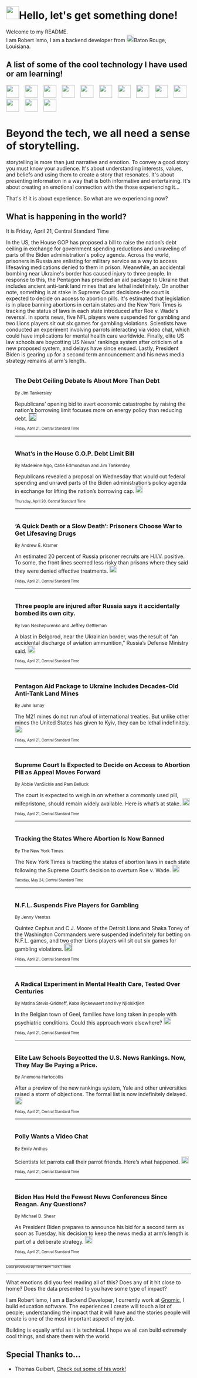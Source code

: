 <h1><img src="https://emojis.slackmojis.com/emojis/images/1643514375/3493/hot-coffee.gif?1643514375" width="35"/>Hello, let's get something done!</h1>

<p>Welcome to my README.<br/>
I am Robert Ismo, I am a backend developer from <img src="https://emojis.slackmojis.com/emojis/images/1638395689/50435/moulin_rouge.png?1638395689" width="20"/>Baton Rouge, Louisiana.</p>
<h2>A list of some of the cool technology I have used or am learning!</h2>
<p>
<img src="https://emojis.slackmojis.com/emojis/images/1643516091/21142/meow_bongotap.gif?1643516091" width="35" alt="">
<img src="https://img.shields.io/badge/Favorite%20Frontend%20Framework-SvelteKit-f83903" alt="">
<img src="https://img.shields.io/badge/Second%20Favorite-Vue-40b581" alt="">
<img src="https://img.shields.io/badge/Most%20Used%20Runtime-Nodejs-78b061" alt="">
<img src="https://emojis.slackmojis.com/emojis/images/1643517416/34482/fire.gif?1643517416" width="35" alt="">
<img src="https://img.shields.io/badge/Javascript%20But%20Better-Typescript-0078ca" alt="">
<img src="https://img.shields.io/badge/Favorite%20Language-Elixir-3e244d" alt="">
<img src="https://img.shields.io/badge/Containerize%20Everything-Docker-6ac9ef" alt="">
<img src="https://emojis.slackmojis.com/emojis/images/1643514596/5999/meow_party.gif?1643514596" width="35" alt="">
<img src="https://img.shields.io/badge/API%20Love%20Language-Graphql-de32a5" alt="">
<img src="https://img.shields.io/badge/Our%20Favorite%20Version%20Controller-Git-e94f33" alt="">
<img src="https://img.shields.io/badge/Favorite%20Database-Redis-d42d1d" alt="">
<img src="https://emojis.slackmojis.com/emojis/images/1643514559/5584/deployparrot.gif?1643514559" width="35" alt="">
<img src="https://img.shields.io/badge/Container%20Interstate-RabbitMQ-f66200" alt="">
<img src="https://img.shields.io/badge/Gotta%20Learn-Kubernetes-316adf" alt="">
<img src="https://img.shields.io/badge/Really%20Mature%20Now-WASM-654fef" alt="">
<img src="https://emojis.slackmojis.com/emojis/images/1666642497/61942/dance_vibe.gif?1666642497" width="35" alt="">
<img src="https://img.shields.io/badge/For%20My%20M1-ARM64-657d96" alt="">
<img src="https://img.shields.io/badge/Loving%20This%20So%20Much-TailwindCSS-17bcb5" alt="">
<img src="https://img.shields.io/badge/Cool%20Build%20Tool-Vite-f9cb24" alt="">
<img src="https://emojis.slackmojis.com/emojis/images/1669231376/62819/working-on-it.gif?1669231376" width="35" alt="">
<img src="https://img.shields.io/badge/Fun%20and%20Easy%20Database-MongoDB-5f8c49" alt="">
<img src="https://img.shields.io/badge/JS%20Life%20Support-NPM-c73737" alt="">
<img src="https://img.shields.io/badge/I%20Liked%20It-DynamoDB-0073b9" alt="">
<img src="https://emojis.slackmojis.com/emojis/images/1643514045/46/question.gif?1643514045" width="35" alt="">
<img src="https://img.shields.io/badge/cool-React-60d6f9" alt="">
<img src="https://img.shields.io/badge/Future%20Big%20Project-Lambda-f37e00" alt="">
<img src="https://img.shields.io/badge/NPM%20But%20Better-PNPM-f1aa07" alt="">
<img src="https://emojis.slackmojis.com/emojis/images/1643514943/9662/fbwow.gif?1643514943" width="35" alt="">
<img src="https://img.shields.io/badge/First%20Language-C-662079" alt="">
<img src="https://img.shields.io/badge/Where%20I%20Deploy%20Frontend-Vercel-000000" alt="">
<img src="https://img.shields.io/badge/Who%20Does%20not%20Want%20an%20App-Swift-f9492a" alt="">
<img src="https://emojis.slackmojis.com/emojis/images/1643514058/151/javascript.png?1643514058" width="35" alt="">
<img src="https://img.shields.io/badge/cool-Python-fbd542" alt="">
<img src="https://img.shields.io/badge/Favorite%20Something-Stripe-656cdc" alt="">
<img src="https://img.shields.io/badge/Of%20Course-HTML5-ed6327" alt="">
<img src="https://emojis.slackmojis.com/emojis/images/1660415405/60731/bomb.gif?1660415405" width="35" alt="">
<img src="https://img.shields.io/badge/hate-CSS-2964ec" alt="">
<img src="https://img.shields.io/badge/Learning-CircleCI-141215" alt="">
<img src="https://img.shields.io/badge/Learning-Rust-fbbb3b" alt="">
<img src="https://emojis.slackmojis.com/emojis/images/1660415397/60712/writing-hand.gif?1660415397" width="35" alt="">
<img src="https://img.shields.io/badge/Dev%20Browser%20of%20Choice-Firefox-cc4e26" alt="">
<img src="https://img.shields.io/badge/Recoverying%20From%20Windows-UNIX-1781e3" alt="">
<img src="https://img.shields.io/badge/LOVE-LogSeq-90c1c2" alt="">
<img src="https://emojis.slackmojis.com/emojis/images/1643514066/223/kirby.gif?1643514066" width="35" alt="">
<img src="https://img.shields.io/badge/Daily%20Driver-MacOS-e6e6e8" alt="">
<img src="https://img.shields.io/badge/Git%20Server-Github-000000" alt="">
<img src="https://img.shields.io/badge/enjoyable-EC2-f17428" alt="">
<img src="https://emojis.slackmojis.com/emojis/images/1643514239/2069/excited.gif?1643514239" width="35" alt="">
</p>
<h1>Beyond the tech, we all need a sense of storytelling.</h1>
<p>storytelling is more than just narrative and emotion. To convey a good story you must know your audience. It's about understanding interests, values, and beliefs and using them to create a story that resonates. It's about presenting information in a way that is both informative and entertaining. It's about creating an emotional connection with the those experiencing it...</p>
<p>That's it! it is about experience. So what are we experiencing now?</p>
<h2>What is happening in the world?</h2>
<p>It is Friday, April 21, Central Standard Time</p>
<p>
In the US, the House GOP has proposed a bill to raise the nation’s debt ceiling in exchange for government spending reductions and unraveling of parts of the Biden administration&#39;s policy agenda. Across the world, prisoners in Russia are enlisting for military service as a way to access lifesaving medications denied to them in prison. Meanwhile, an accidental bombing near Ukraine&#39;s border has caused injury to three people. In response to this, the Pentagon has provided an aid package to Ukraine that includes ancient anti-tank land mines that are lethal indefinitely. On another note, something is at stake in Supreme Court decisions–the court is expected to decide on access to abortion pills. It&#39;s estimated that legislation is in place banning abortions in certain states and the New York Times is tracking the status of laws in each state introduced after Roe v. Wade&#39;s reversal. In sports news, five NFL players were suspended for gambling and two Lions players sit out six games for gambling violations. Scientists have conducted an experiment involving parrots interacting via video chat, which could have implications for mental health care worldwide. Finally, elite US law schools are boycotting US News&#39; rankings system after criticism of a new proposed system, and delays have since ensued. Lastly, President Biden is gearing up for a second term announcement and his news media strategy remains at arm&#39;s length.</p>
<ol>
<img src="https://img.shields.io/badge/-us-blue" alt="">
<h3>The Debt Ceiling Debate Is About More Than Debt</h3>
<sub>By Jim Tankersley</sub>
<p>Republicans’ opening bid to avert economic catastrophe by raising the nation’s borrowing limit focuses more on energy policy than reducing debt.  <a href=""><img src="https://developer.nytimes.com/files/poweredby_nytimes_30b.png?v=1583354208352" height="20"></a></p>
<sub><sub>Friday, April 21, Central Standard Time</sub></sub>
<hr/>
<img src="https://img.shields.io/badge/-us-blue" alt="">
<h3>What’s in the House G.O.P. Debt Limit Bill</h3>
<sub>By Madeleine Ngo, Catie Edmondson and Jim Tankersley</sub>
<p>Republicans revealed a proposal on Wednesday that would cut federal spending and unravel parts of the Biden administration’s policy agenda in exchange for lifting the nation’s borrowing cap.  <a href="https://nyti.ms/3mQ7xWI"><img src="https://developer.nytimes.com/files/poweredby_nytimes_30b.png?v=1583354208352" height="20"></a></p>
<sub><sub>Thursday, April 20, Central Standard Time</sub></sub>
<hr/>
<img src="https://img.shields.io/badge/-world-blue" alt="">
<h3>‘A Quick Death or a Slow Death’: Prisoners Choose War to Get Lifesaving Drugs</h3>
<sub>By Andrew E. Kramer</sub>
<p>An estimated 20 percent of Russia prisoner recruits are H.I.V. positive. To some, the front lines seemed less risky than prisons where they said they were denied effective treatments.  <a href="https://nyti.ms/3mSetme"><img src="https://developer.nytimes.com/files/poweredby_nytimes_30b.png?v=1583354208352" height="20"></a></p>
<sub><sub>Friday, April 21, Central Standard Time</sub></sub>
<hr/>
<img src="https://img.shields.io/badge/-world-blue" alt="">
<h3>Three people are injured after Russia says it accidentally bombed its own city.</h3>
<sub>By Ivan Nechepurenko and Jeffrey Gettleman</sub>
<p>A blast in Belgorod, near the Ukrainian border, was the result of “an accidental discharge of aviation ammunition,” Russia’s Defense Ministry said.  <a href="https://nyti.ms/3KSlxHv"><img src="https://developer.nytimes.com/files/poweredby_nytimes_30b.png?v=1583354208352" height="20"></a></p>
<sub><sub>Friday, April 21, Central Standard Time</sub></sub>
<hr/>
<img src="https://img.shields.io/badge/-us-blue" alt="">
<h3>Pentagon Aid Package to Ukraine Includes Decades-Old Anti-Tank Land Mines</h3>
<sub>By John Ismay</sub>
<p>The M21 mines do not run afoul of international treaties. But unlike other mines the United States has given to Kyiv, they can be lethal indefinitely.  <a href="https://nyti.ms/3KX3sYO"><img src="https://developer.nytimes.com/files/poweredby_nytimes_30b.png?v=1583354208352" height="20"></a></p>
<sub><sub>Friday, April 21, Central Standard Time</sub></sub>
<hr/>
<img src="https://img.shields.io/badge/-us-blue" alt="">
<h3>Supreme Court Is Expected to Decide on Access to Abortion Pill as Appeal Moves Forward</h3>
<sub>By Abbie VanSickle and Pam Belluck</sub>
<p>The court is expected to weigh in on whether a commonly used pill, mifepristone, should remain widely available. Here is what’s at stake.  <a href="https://nyti.ms/3N1WeW8"><img src="https://developer.nytimes.com/files/poweredby_nytimes_30b.png?v=1583354208352" height="20"></a></p>
<sub><sub>Friday, April 21, Central Standard Time</sub></sub>
<hr/>
<img src="https://img.shields.io/badge/-us-blue" alt="">
<h3>Tracking the States Where Abortion Is Now Banned</h3>
<sub>By The New York Times</sub>
<p>The New York Times is tracking the status of abortion laws in each state following the Supreme Court’s decision to overturn Roe v. Wade.  <a href="https://nyti.ms/3sYKAjR"><img src="https://developer.nytimes.com/files/poweredby_nytimes_30b.png?v=1583354208352" height="20"></a></p>
<sub><sub>Tuesday, May 24, Central Standard Time</sub></sub>
<hr/>
<img src="https://img.shields.io/badge/-sports-blue" alt="">
<h3>N.F.L. Suspends Five Players for Gambling</h3>
<sub>By Jenny Vrentas</sub>
<p>Quintez Cephus and C.J. Moore of the Detroit Lions and Shaka Toney of the Washington Commanders were suspended indefinitely for betting on N.F.L. games, and two other Lions players will sit out six games for gambling violations.  <a href=""><img src="https://developer.nytimes.com/files/poweredby_nytimes_30b.png?v=1583354208352" height="20"></a></p>
<sub><sub>Friday, April 21, Central Standard Time</sub></sub>
<hr/>
<img src="https://img.shields.io/badge/-world-blue" alt="">
<h3>A Radical Experiment in Mental Health Care, Tested Over Centuries</h3>
<sub>By Matina Stevis-Gridneff, Koba Ryckewaert and Ilvy Njiokiktjien</sub>
<p>In the Belgian town of Geel, families have long taken in people with psychiatric conditions. Could this approach work elsewhere?  <a href="https://nyti.ms/3oyM3y7"><img src="https://developer.nytimes.com/files/poweredby_nytimes_30b.png?v=1583354208352" height="20"></a></p>
<sub><sub>Friday, April 21, Central Standard Time</sub></sub>
<hr/>
<img src="https://img.shields.io/badge/-us-blue" alt="">
<h3>Elite Law Schools Boycotted the U.S. News Rankings. Now, They May Be Paying a Price.</h3>
<sub>By Anemona Hartocollis</sub>
<p>After a preview of the new rankings system, Yale and other universities raised a storm of objections. The formal list is now indefinitely delayed.  <a href="https://nyti.ms/3L0sxSI"><img src="https://developer.nytimes.com/files/poweredby_nytimes_30b.png?v=1583354208352" height="20"></a></p>
<sub><sub>Friday, April 21, Central Standard Time</sub></sub>
<hr/>
<img src="https://img.shields.io/badge/-science-blue" alt="">
<h3>Polly Wants a Video Chat</h3>
<sub>By Emily Anthes</sub>
<p>Scientists let parrots call their parrot friends. Here’s what happened.  <a href="https://nyti.ms/3LiFFnm"><img src="https://developer.nytimes.com/files/poweredby_nytimes_30b.png?v=1583354208352" height="20"></a></p>
<sub><sub>Friday, April 21, Central Standard Time</sub></sub>
<hr/>
<img src="https://img.shields.io/badge/-us-blue" alt="">
<h3>Biden Has Held the Fewest News Conferences Since Reagan. Any Questions?</h3>
<sub>By Michael D. Shear</sub>
<p>As President Biden prepares to announce his bid for a second term as soon as Tuesday, his decision to keep the news media at arm’s length is part of a deliberate strategy.  <a href="https://nyti.ms/3oxBiMt"><img src="https://developer.nytimes.com/files/poweredby_nytimes_30b.png?v=1583354208352" height="20"></a></p>
<sub><sub>Friday, April 21, Central Standard Time</sub></sub>
<hr/>
</ol>
<a href="https://developer.nytimes.com"><sub><sub>Data provided by The New York Times</sub></sub></a>
<hr/>
<p>What emotions did you feel reading all of this? Does any of it hit close to home? Does the data presented to you have some type of impact?</p>
<p>I am Robert Ismo, I am a Backend Developer, I currently work at <a href="https://gnomic.education/">Gnomic</a>, I build education software. The experiences I create will touch a lot of people; understanding the impact that it will have and the stories people will create is one of the most important aspect of my job.</p>
<p>Building is equally artful as it is technical. I hope we all can build extremely cool things, and share them with the world.</p>
<h2>Special Thanks to...</h2>
<ul>
<li>Thomas Guibert, <a href="https://github.com/thmsgbrt/thmsgbrt">Check out some of his work!</a></li>
</ul>